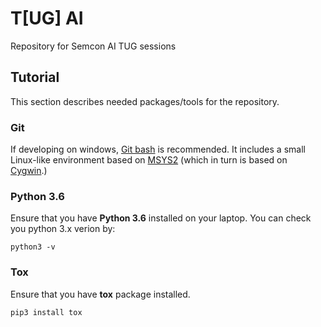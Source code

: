 # T[UG] AI
Repository for Semcon AI TUG sessions

## Tutorial
This section describes needed packages/tools for the repository.

### Git
If developing on windows, [Git bash](https://git-scm.com/download/win) is
recommended. It includes a small Linux-like environment based on
[MSYS2](http://www.msys2.org/) (which in turn is based on
[Cygwin](https://www.cygwin.com/).)


### Python 3.6
Ensure that you have __Python 3.6__ installed on your laptop. You can check you python 3.x verion by:
```
python3 -v
```

### Tox
Ensure that you have __tox__ package installed. 
```
pip3 install tox
```

